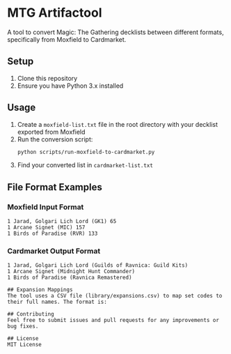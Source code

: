 # MTG Artifactool

A tool to convert Magic: The Gathering decklists between different formats, specifically from Moxfield to Cardmarket.

## Setup

1. Clone this repository
2. Ensure you have Python 3.x installed

## Usage

1. Create a `moxfield-list.txt` file in the root directory with your decklist exported from Moxfield
2. Run the conversion script:
   ```bash
   python scripts/run-moxfield-to-cardmarket.py
   ```
3. Find your converted list in `cardmarket-list.txt`

## File Format Examples

### Moxfield Input Format
```
1 Jarad, Golgari Lich Lord (GK1) 65
1 Arcane Signet (MIC) 157
1 Birds of Paradise (RVR) 133
```

### Cardmarket Output Format
```
1 Jarad, Golgari Lich Lord (Guilds of Ravnica: Guild Kits)
1 Arcane Signet (Midnight Hunt Commander)
1 Birds of Paradise (Ravnica Remastered)

## Expansion Mappings
The tool uses a CSV file (library/expansions.csv) to map set codes to their full names. The format is:

## Contributing
Feel free to submit issues and pull requests for any improvements or bug fixes.

## License
MIT License